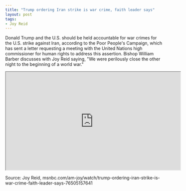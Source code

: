 ```yaml
---
title: "Trump ordering Iran strike is war crime, faith leader says"
layout: post
tags:
- Joy Reid
---
```


Donald Trump and the U.S. should be held accountable for war crimes for the U.S. strike against Iran, according to the Poor People's Campaign, which has sent a letter requesting a meeting with the United Nations high commissioner for human rights to address this assertion. Bishop William Barber discusses with Joy Reid saying, "We were perilously close the other night to the beginning of a world war."

<iframe width="560" height="315" src="https://www.msnbc.com/msnbc/embedded-video/mmvo76505157641"></iframe>

Source: Joy Reid, msnbc.com/am-joy/watch/trump-ordering-iran-strike-is-war-crime-faith-leader-says-76505157641
